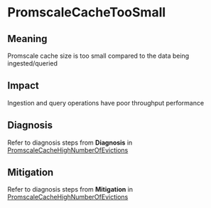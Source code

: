 # PromscaleCacheTooSmall

## Meaning

Promscale cache size is too small compared to the data being ingested/queried

## Impact

Ingestion and query operations have poor throughput performance

## Diagnosis

Refer to diagnosis steps from **Diagnosis** in [PromscaleCacheHighNumberOfEvictions](PromscaleCacheHighNumberOfEvictions.md#diagnosis)

## Mitigation

Refer to diagnosis steps from **Mitigation** in [PromscaleCacheHighNumberOfEvictions](PromscaleCacheHighNumberOfEvictions.md#mitigation)
